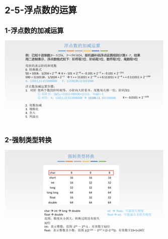 # 2-5-浮点数的运算

## 1-浮点数的加减运算

![](../../.gitbook/assets/image%20%28203%29.png)

## 2-强制类型转换

![](../../.gitbook/assets/image%20%28344%29.png)


